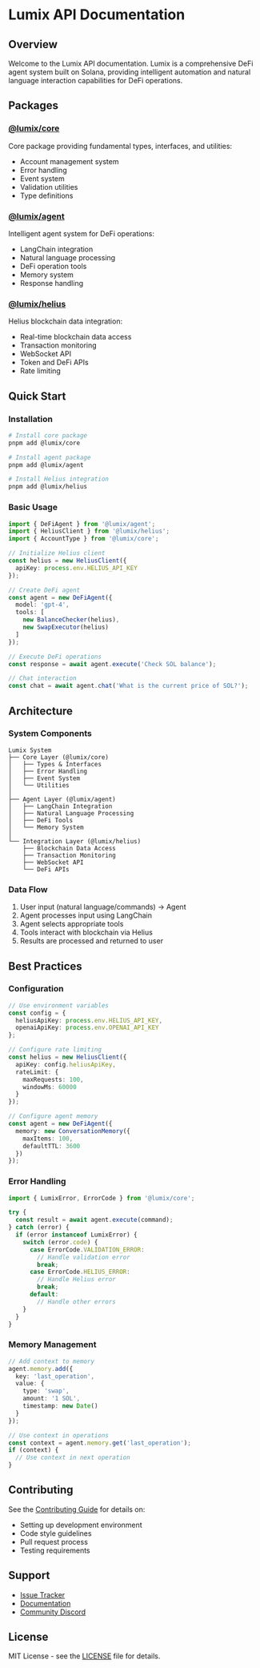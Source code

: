 # Lumix API Documentation

## Overview
Welcome to the Lumix API documentation. Lumix is a comprehensive DeFi agent system built on Solana, providing intelligent automation and natural language interaction capabilities for DeFi operations.

## Packages

### [@lumix/core](./core/README.md)
Core package providing fundamental types, interfaces, and utilities:
- Account management system
- Error handling
- Event system
- Validation utilities
- Type definitions

### [@lumix/agent](./agent/README.md)
Intelligent agent system for DeFi operations:
- LangChain integration
- Natural language processing
- DeFi operation tools
- Memory system
- Response handling

### [@lumix/helius](./helius/README.md)
Helius blockchain data integration:
- Real-time blockchain data access
- Transaction monitoring
- WebSocket API
- Token and DeFi APIs
- Rate limiting

## Quick Start

### Installation
```bash
# Install core package
pnpm add @lumix/core

# Install agent package
pnpm add @lumix/agent

# Install Helius integration
pnpm add @lumix/helius
```

### Basic Usage
```typescript
import { DeFiAgent } from '@lumix/agent';
import { HeliusClient } from '@lumix/helius';
import { AccountType } from '@lumix/core';

// Initialize Helius client
const helius = new HeliusClient({
  apiKey: process.env.HELIUS_API_KEY
});

// Create DeFi agent
const agent = new DeFiAgent({
  model: 'gpt-4',
  tools: [
    new BalanceChecker(helius),
    new SwapExecutor(helius)
  ]
});

// Execute DeFi operations
const response = await agent.execute('Check SOL balance');

// Chat interaction
const chat = await agent.chat('What is the current price of SOL?');
```

## Architecture

### System Components
```
Lumix System
├── Core Layer (@lumix/core)
│   ├── Types & Interfaces
│   ├── Error Handling
│   ├── Event System
│   └── Utilities
│
├── Agent Layer (@lumix/agent)
│   ├── LangChain Integration
│   ├── Natural Language Processing
│   ├── DeFi Tools
│   └── Memory System
│
└── Integration Layer (@lumix/helius)
    ├── Blockchain Data Access
    ├── Transaction Monitoring
    ├── WebSocket API
    └── DeFi APIs
```

### Data Flow
1. User input (natural language/commands) → Agent
2. Agent processes input using LangChain
3. Agent selects appropriate tools
4. Tools interact with blockchain via Helius
5. Results are processed and returned to user

## Best Practices

### Configuration
```typescript
// Use environment variables
const config = {
  heliusApiKey: process.env.HELIUS_API_KEY,
  openaiApiKey: process.env.OPENAI_API_KEY
};

// Configure rate limiting
const helius = new HeliusClient({
  apiKey: config.heliusApiKey,
  rateLimit: {
    maxRequests: 100,
    windowMs: 60000
  }
});

// Configure agent memory
const agent = new DeFiAgent({
  memory: new ConversationMemory({
    maxItems: 100,
    defaultTTL: 3600
  })
});
```

### Error Handling
```typescript
import { LumixError, ErrorCode } from '@lumix/core';

try {
  const result = await agent.execute(command);
} catch (error) {
  if (error instanceof LumixError) {
    switch (error.code) {
      case ErrorCode.VALIDATION_ERROR:
        // Handle validation error
        break;
      case ErrorCode.HELIUS_ERROR:
        // Handle Helius error
        break;
      default:
        // Handle other errors
    }
  }
}
```

### Memory Management
```typescript
// Add context to memory
agent.memory.add({
  key: 'last_operation',
  value: {
    type: 'swap',
    amount: '1 SOL',
    timestamp: new Date()
  }
});

// Use context in operations
const context = agent.memory.get('last_operation');
if (context) {
  // Use context in next operation
}
```

## Contributing
See the [Contributing Guide](../CONTRIBUTING.md) for details on:
- Setting up development environment
- Code style guidelines
- Pull request process
- Testing requirements

## Support
- [Issue Tracker](https://github.com/lumix/lumix/issues)
- [Documentation](https://docs.lumix.io)
- [Community Discord](https://discord.gg/lumix)

## License
MIT License - see the [LICENSE](../LICENSE) file for details.
